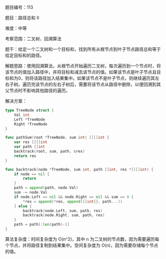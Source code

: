 题目编号：113

题目：路径总和 II

难度：中等

考察范围：二叉树、回溯算法

题干：给定一个二叉树和一个目标和，找到所有从根节点到叶子节点路径总和等于给定目标和的路径。

解题思路：使用回溯算法，从根节点开始遍历二叉树，每次遍历到一个节点时，将该节点的值加入路径中，并将目标和减去该节点的值。如果该节点是叶子节点且目标和为0，则将该路径加入结果集中。如果该节点不是叶子节点，则继续遍历其左右子树。遍历完该节点的左右子树后，需要将该节点从路径中删除，以便回溯到其父节点时不影响其他路径的遍历。

解决方案：

```go
type TreeNode struct {
    Val int
    Left *TreeNode
    Right *TreeNode
}

func pathSum(root *TreeNode, sum int) [][]int {
    var res [][]int
    var path []int
    backtrack(root, sum, path, &res)
    return res
}

func backtrack(node *TreeNode, sum int, path []int, res *[][]int) {
    if node == nil {
        return
    }
    path = append(path, node.Val)
    sum -= node.Val
    if node.Left == nil && node.Right == nil && sum == 0 {
        *res = append(*res, append([]int{}, path...))
    } else {
        backtrack(node.Left, sum, path, res)
        backtrack(node.Right, sum, path, res)
    }
    path = path[:len(path)-1]
}
```

算法复杂度：时间复杂度为 O(n^2)，其中 n 为二叉树的节点数，因为需要遍历每个节点，并将路径复制到结果集中。空间复杂度为 O(n)，因为需要存储每个节点的值。